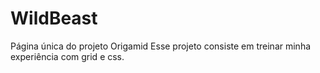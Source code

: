 # WildBeast
Página única do projeto Origamid
Esse projeto consiste em treinar minha experiência com grid e css. 
